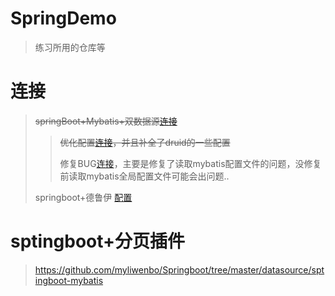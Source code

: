 # SpringDemo
> 练习所用的仓库等

# 连接

> ~~springBoot+Mybatis+双数据源[连接](https://github.com/myliwenbo/Springboot/tree/master/datasource/SpringBootMybatisDataSource)~~
>
> > ~~优化配置[连接](https://github.com/myliwenbo/Springboot/tree/master/datasource/springboot_mybatis_data_source)，并且补全了druid的一些配置~~
> >
> > 修复BUG[连接](https://github.com/myliwenbo/Springboot/tree/master/datasource/springboot_mybatis_data_source)，主要是修复了读取mybatis配置文件的问题，没修复前读取mybatis全局配置文件可能会出问题..
>
> springboot+德鲁伊 [配置](https://github.com/myliwenbo/Springboot/tree/master/datasource/SpringBootDruid)



# sptingboot+分页插件

> https://github.com/myliwenbo/Springboot/tree/master/datasource/sptingboot-mybatis